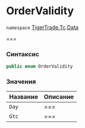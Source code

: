 # OrderValidity

`namespace` [TigerTrade.Tc](../).[Data](./)

\===

### Синтаксис

```csharp
public enum OrderValidity
```

### Значения

| Название | Описание |
| -------- | -------- |
| `Day`    | _===_    |
| `Gtc`    | _===_    |
